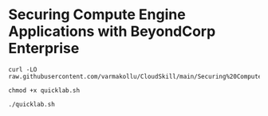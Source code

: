 # Securing Compute Engine Applications with BeyondCorp Enterprise

```
curl -LO raw.githubusercontent.com/varmakollu/CloudSkill/main/Securing%20Compute%20Engine%20Applications%20with%20BeyondCorp%20Enterprise/quicklab.sh

chmod +x quicklab.sh

./quicklab.sh

```
